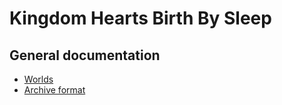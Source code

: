 # Kingdom Hearts Birth By Sleep

## General documentation

* [Worlds](worlds.md)
* [Archive format](bbsa.md)
